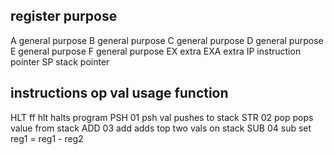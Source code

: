 register	purpose
-------------------------------
A			general purpose
B			general purpose
C			general purpose
D			general purpose
E			general purpose
F			general purpose
EX 			extra
EXA 		extra
IP			instruction pointer
SP			stack pointer


instructions
op   val    usage    		      function
---------------------------------------------------------------------
HLT  ff      hlt 	 			      halts program
PSH  01      psh val  		    pushes <val> to stack
STR  02      pop 	 			      pops value from stack
ADD  03      add 	 			      adds top two vals on stack
SUB  04      sub              set reg1 = reg1 - reg2